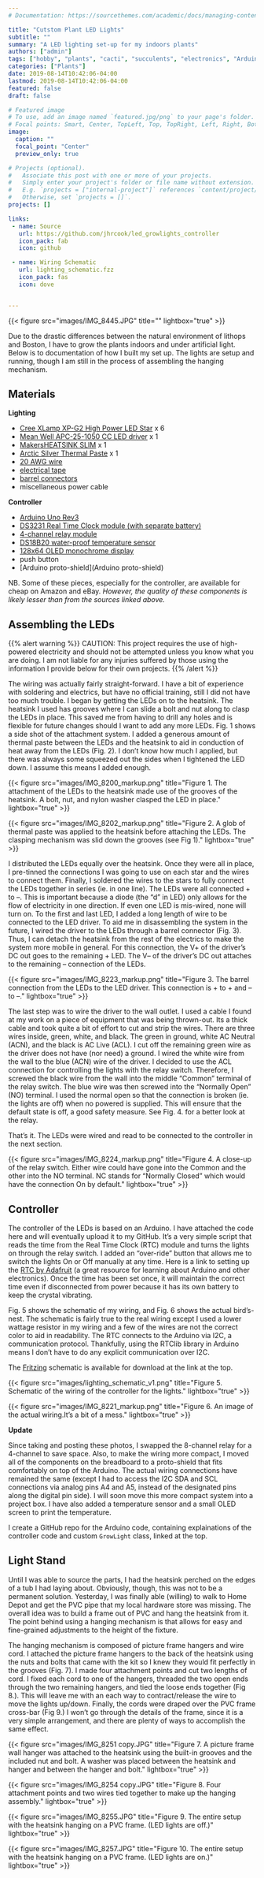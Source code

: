```yaml
---
# Documentation: https://sourcethemes.com/academic/docs/managing-content/

title: "Cutstom Plant LED Lights"
subtitle: ""
summary: "A LED lighting set-up for my indoors plants"
authors: ["admin"]
tags: ["hobby", "plants", "cacti", "succulents", "electronics", "Arduino"]
categories: ["Plants"]
date: 2019-08-14T10:42:06-04:00
lastmod: 2019-08-14T10:42:06-04:00
featured: false
draft: false

# Featured image
# To use, add an image named `featured.jpg/png` to your page's folder.
# Focal points: Smart, Center, TopLeft, Top, TopRight, Left, Right, BottomLeft, Bottom, BottomRight.
image:
  caption: ""
  focal_point: "Center"
  preview_only: true

# Projects (optional).
#   Associate this post with one or more of your projects.
#   Simply enter your project's folder or file name without extension.
#   E.g. `projects = ["internal-project"]` references `content/project/deep-learning/index.md`.
#   Otherwise, set `projects = []`.
projects: []

links:
 - name: Source
   url: https://github.com/jhrcook/led_growlights_controller
   icon_pack: fab
   icon: github

 - name: Wiring Schematic
   url: lighting_schematic.fzz
   icon_pack: fas
   icon: dove


---
```


{{< figure src="images/IMG_8445.JPG" title="" lightbox="true" >}}




Due to the drastic differences between the natural environment of lithops and Boston, I have to grow the plants indoors and under artificial light. Below is to documentation of how I built my set up. The lights are setup and running, though I am still in the process of assembling the hanging mechanism.

## Materials

**Lighting**

* [Cree XLamp XP-G2 High Power LED Star](https://www.ledsupply.com/leds/cree-xlamp-xpg2-high-power-led) x 6
* [Mean Well APC-25-1050 CC LED driver](https://www.ledsupply.com/led-drivers/mean-well-apc-constant-current-led-driver) x 1
* [MakersHEATSINK SLIM](https://www.ledsupply.com/led-heatsinks/makersheatsink-slim) x 1
* [Arctic Silver Thermal Paste](https://www.amazon.com/gp/product/B0087X728K/ref=ox_sc_act_title_1?smid=AUVJO2CJIN6KY&psc=1) x 1
* [20 AWG wire](https://www.ledsupply.com/accessories/awg-stranded-wire)
* [electrical tape](https://www.amazon.com/gp/product/B001B19JLS/ref=ox_sc_act_title_3?smid=ATVPDKIKX0DER&psc=1)
* [barrel connectors](https://www.amazon.com/gp/product/B01E9SWZEM/ref=ox_sc_act_title_1?smid=A3QVW3NC44QWSK&psc=1)
* miscellaneous power cable

**Controller**

* [Arduino Uno Rev3](https://store.arduino.cc/usa/arduino-uno-rev3)
* [DS3231 Real Time Clock module (with separate battery)](https://learn.adafruit.com/adafruit-ds3231-precision-rtc-breakout/overview)
* [4-channel relay module](https://www.amazon.com/JBtek-Channel-Module-Arduino-Raspberry/dp/B00KTEN3TM/ref=sr_1_3?s=electronics&ie=UTF8&qid=1549852651&sr=1-3&keywords=4+channel+relay)
* [DS18B20 water-proof temperature sensor](https://www.adafruit.com/product/381?gclid=Cj0KCQiAtP_iBRDGARIsAEWJA8gnjaDDMvyFB49-ovRTHASqT-mh_DW6y0mJw7bwMVawazBzAA523qsaAoWJEALw_wcB)
* [128x64 OLED monochrome display](https://www.adafruit.com/product/938)
* push button
* [Arduino proto-shield](Arduino proto-shield)

NB. Some of these pieces, especially for the controller, are available for cheap on Amazon and eBay. *However, the quality of these components is likely lesser than from the sources linked above.*

## Assembling the LEDs

{{% alert warning %}}
CAUTION: This project requires the use of high-powered electricity and should not be attempted unless you know what you are doing. I am not liable for any injuries suffered by those using the information I provide below for their own projects.
{{% /alert %}}

The wiring was actually fairly straight-forward. I have a bit of experience with soldering and electrics, but have no official training, still I did not have too much trouble. I began by getting the LEDs on to the heatsink. The heatsink I used has grooves where I can slide a bolt and nut along to clasp the LEDs in place. This saved me from having to drill any holes and is flexible for future changes should I want to add any more LEDs. Fig. 1 shows a side shot of the attachment system. I added a generous amount of thermal paste between the LEDs and the heatsink to aid in conduction of heat away from the LEDs (Fig. 2). I don’t know how much I applied, but there was always some squeezed out the sides when I tightened the LED down. I assume this means I added enough.

{{< figure src="images/IMG_8200_markup.png" title="Figure 1. The attachment of the LEDs to the heatsink made use of the grooves of the heatsink. A bolt, nut, and nylon washer clasped the LED in place." lightbox="true" >}}

{{< figure src="images/IMG_8202_markup.png" title="Figure 2. A glob of thermal paste was applied to the heatsink before attaching the LEDs. The clasping mechanism was slid down the grooves (see Fig 1)." lightbox="true" >}}

I distributed the LEDs equally over the heatsink. Once they were all in place, I pre-tinned the connections I was going to use on each star and the wires to connect them. Finally, I soldered the wires to the stars to fully connect the LEDs together in series (ie. in one line). The LEDs were all connected + to –. This is important because a diode (the “d” in LED) only allows for the flow of electricity in one direction. If even one LED is mis-wired, none will turn on. To the first and last LED, I added a long length of wire to be connected to the LED driver. To aid me in disassembling the system in the future, I wired the driver to the LEDs through a barrel connector (Fig. 3). Thus, I can detach the heatsink from the rest of the electrics to make the system more mobile in general. For this connection, the V+ of the driver’s DC out goes to the remaining + LED. The V– of the driver’s DC out attaches to the remaining – connection of the LEDs.

{{< figure src="images/IMG_8223_markup.png" title="Figure 3. The barrel connection from the LEDs to the LED driver. This connection is + to + and – to –." lightbox="true" >}}

The last step was to wire the driver to the wall outlet. I used a cable I found at my work on a piece of equipment that was being thrown-out. Its a thick cable and took quite a bit of effort to cut and strip the wires. There are three wires inside, green, white, and black. The green in ground, white AC Neutral (ACN), and the black is AC Live (ACL). I cut off the remaining green wire as the driver does not have (nor need) a ground. I wired the white wire from the wall to the blue (ACN) wire of the driver. I decided to use the ACL connection for controlling the lights with the relay switch. Therefore, I screwed the black wire from the wall into the middle “Common” terminal of the relay switch. The blue wire was then screwed into the “Normally Open” (NO) terminal. I used the normal open so that the connection is broken (ie. the lights are off) when no powered is supplied. This will ensure that the default state is off, a good safety measure. See Fig. 4. for a better look at the relay.

That’s it. The LEDs were wired and read to be connected to the controller in the next section.

{{< figure src="images/IMG_8224_markup.png" title="Figure 4. A close-up of the relay switch. Either wire could have gone into the Common and the other into the NO terminal. NC stands for “Normally Closed” which would have the connection On by default." lightbox="true" >}}

## Controller

The controller of the LEDs is based on an Arduino. I have attached the code here and will eventually upload it to my GitHub. It’s a very simple script that reads the time from the Real Time Clock (RTC) module and turns the lights on through the relay switch. I added an “over-ride” button that allows me to switch the lights On or Off manually at any time. Here is a link to setting up the [RTC by Adafruit](https://learn.adafruit.com/adafruit-ds3231-precision-rtc-breakout/overview) (a great resource for learning about Arduino and other electronics). Once the time has been set once, it will maintain the correct time even if disconnected from power because it has its own battery to keep the crystal vibrating. 

Fig. 5 shows the schematic of my wiring, and Fig. 6 shows the actual bird’s-nest. The schematic is fairly true to the real wiring except I used a lower wattage resistor in my wiring and a few of the wires are not the correct color to aid in readability. The RTC connects to the Arduino via I2C, a communication protocol. Thankfully, using the RTClib library in Arduino means I don’t have to do any explicit communication over I2C.

The [Fritzing](http://fritzing.org/home/) schematic is available for download at the link at the top.

{{< figure src="images/lighting_schematic_v1.png" title="Figure 5. Schematic of the wiring of the controller for the lights." lightbox="true" >}}

{{< figure src="images/IMG_8221_markup.png" title="Figure 6. An image of the actual wiring.It’s a bit of a mess." lightbox="true" >}}

**Update**

Since taking and posting these photos, I swapped the 8-channel relay for a 4-channel to save space. Also, to make the wiring more compact, I moved all of the components on the breadboard to a proto-shield that fits comfortably on top of the Arduino. The actual wiring connections have remained the same (except I had to access the I2C SDA and SCL connections via analog pins A4 and A5, instead of the designated pins along the digital pin side). I will soon move this more compact system into a project box. I have also added a temperature sensor and a small OLED screen to print the temperature.

I create a GitHub repo for the Arduino code, containing explainations of the controller code and custom `GrowLight` class, linked at the top.

## Light Stand

Until I was able to source the parts, I had the heatsink perched on the edges of a tub I had laying about. Obviously, though, this was not to be a permanent solution. Yesterday, I was finally able (willing) to walk to Home Depot and get the PVC pipe that my local hardware store was missing. The overall idea was to build a frame out of PVC and hang the heatsink from it. The point behind using a hanging mechanism is that allows for easy and fine-grained adjustments to the height of the fixture.

The hanging mechanism is composed of picture frame hangers and wire cord. I attached the picture frame hangers to the back of the heatsink using the nuts and bolts that came with the kit so I knew they would fit perfectly in the grooves (Fig. 7). I made four attachment points and cut two lengths of cord. I fixed each cord to one of the hangers, threaded the two open ends through the two remaining hangers, and tied the loose ends together (Fig 8.). This will leave me with an each way to contract/release the wire to move the lights up/down. Finally, the cords were draped over the PVC frame cross-bar (Fig 9.) I won’t go through the details of the frame, since it is a very simple arrangement, and there are plenty of ways to accomplish the same effect.

{{< figure src="images/IMG_8251 copy.JPG" title="Figure 7. A picture frame wall hanger was attached to the heatsink using the built-in grooves and the included nut and bolt. A washer was placed between the heatsink and hanger and between the hanger and bolt." lightbox="true" >}}

{{< figure src="images/IMG_8254 copy.JPG" title="Figure 8. Four attachment points and two wires tied together to make up the hanging assembly." lightbox="true" >}}

{{< figure src="images/IMG_8255.JPG" title="Figure 9. The entire setup with the heatsink hanging on a PVC frame. (LED lights are off.)" lightbox="true" >}}

{{< figure src="images/IMG_8257.JPG" title="Figure 10. The entire setup with the heatsink hanging on a PVC frame. (LED lights are on.)" lightbox="true" >}}

